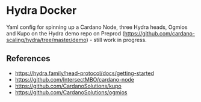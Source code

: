 # Hydra Docker

Yaml config for spinning up a Cardano Node, three Hydra heads, Ogmios and Kupo on the Hydra demo repo on Preprod (https://github.com/cardano-scaling/hydra/tree/master/demo) - still work in progress.

## References

- https://hydra.family/head-protocol/docs/getting-started
- https://github.com/IntersectMBO/cardano-node
- https://github.com/CardanoSolutions/kupo
- https://github.com/CardanoSolutions/ogmios
